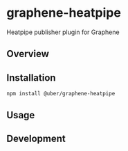 # graphene-heatpipe

Heatpipe publisher plugin for Graphene

## Overview

## Installation

```
npm install @uber/graphene-heatpipe
```

## Usage

## Development
